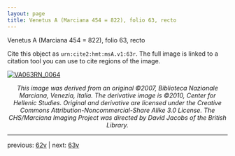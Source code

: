 ```yaml
---
layout: page
title: Venetus A (Marciana 454 = 822), folio 63, recto
---
```


Venetus A (Marciana 454 = 822), folio 63, recto

Cite this object as `urn:cite2:hmt:msA.v1:63r`.  The full image is linked to a citation tool you can use to cite regions of the image.

[![VA063RN_0064](http://www.homermultitext.org/iipsrv?IIIF=/project/homer/pyramidal/deepzoom/hmt/vaimg/2017a/VA063RN_0064.tif/full/800,/0/default.jpg)](http://www.homermultitext.org/ict2/?urn=urn:cite2:hmt:vaimg.2017a:VA063RN_0064) 

<p style="text-align: center; font-style: italic;">This image was derived from an original ©2007, Biblioteca Nazionale Marciana, Venezia, Italia. The derivative image is ©2010, Center for Hellenic Studies. Original and derivative are licensed under the Creative Commons Attribution-Noncommercial-Share Alike 3.0 License. The CHS/Marciana Imaging Project was directed by David Jacobs of the British Library.</p>

---

previous: [62v](../62v/) | next: [63v](../63v/)
